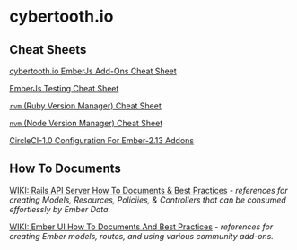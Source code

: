 # cybertooth.io

## Cheat Sheets

[cybertooth.io EmberJs Add-Ons Cheat Sheet](ember-addons-cheat-sheet)

[EmberJs Testing Cheat Sheet](emberjs-testing-cheat-sheet)

[`rvm` (Ruby Version Manager) Cheat Sheet](rvm-cheat-sheet)

[`nvm` (Node Version Manager) Cheat Sheet](nvm-cheat-sheet)

[CircleCI-1.0 Configuration For Ember-2.13 Addons](circle-ci-1.0-emberjs-configuration)

## How To Documents

[WIKI: Rails API Server How To Documents & Best Practices](https://github.com/Perfect-Response/pr-api/wiki) - _references for creating Models, Resources, Policiies, & Controllers that can be consumed effortlessly by Ember Data._

[WIKI: Ember UI How To Documents And Best Practices](https://github.com/Perfect-Response/pr-ui/wiki) - _references for creating Ember models, routes, and using various community add-ons._
